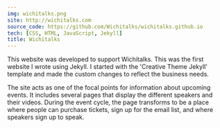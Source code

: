 ```yaml
---
img: wichitalks.png
site: http://wichitalks.com
source_code: https://github.com/Wichitalks/wichitalks.github.io
tech: [CSS, HTML, JavaScript, Jekyll]
title: Wichitalks
---
```


This website was developed to support Wichitalks. This was the first website I wrote using Jekyll. I started with the 'Creative Theme Jekyll' template and made the custom changes to reflect the business needs.

The site acts as one of the focal points for information about upcoming events. It includes several pages that display the different speakers and their videos. During the event cycle, the page transforms to be a place where people can purchase tickets, sign up for the email list, and where speakers sign up to speak.